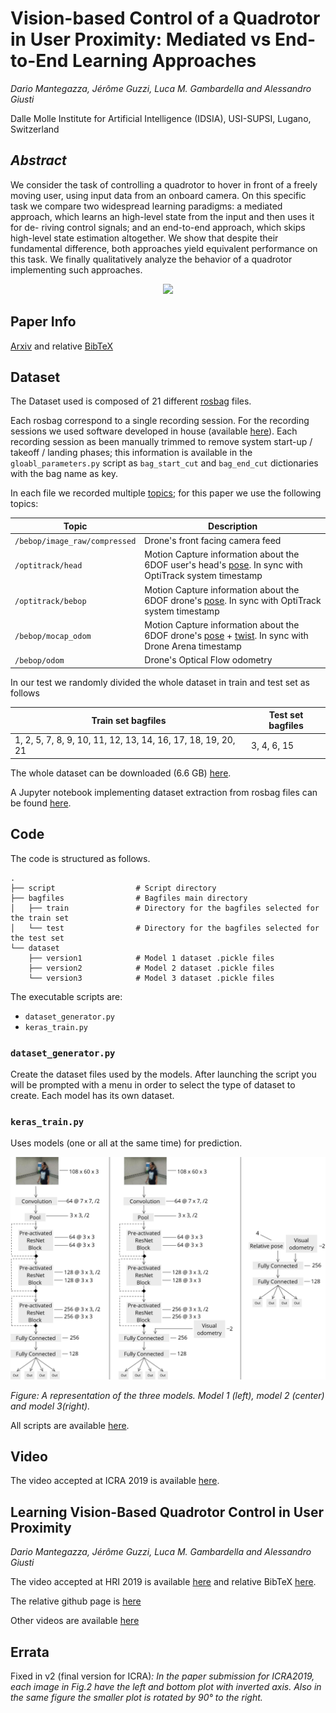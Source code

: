 # Vision-based Control of a Quadrotor in User Proximity: Mediated vs End-to-End Learning Approaches
*Dario Mantegazza, Jérôme Guzzi, Luca M. Gambardella and Alessandro Giusti*

Dalle Molle Institute for Artificial Intelligence (IDSIA), USI-SUPSI, Lugano, Switzerland

## *Abstract*
We consider the task of controlling a quadrotor
to hover in front of a freely moving user, using input data
from an onboard camera. On this specific task we compare two
widespread learning paradigms: a mediated approach, which
learns an high-level state from the input and then uses it for de-
riving control signals; and an end-to-end approach, which skips
high-level state estimation altogether. We show that despite
their fundamental difference, both approaches yield equivalent
performance on this task. We finally qualitatively analyze the
behavior of a quadrotor implementing such approaches.

<p align="center">
  <img src="/video/gif_github_5.gif"/>
</p>

## Paper Info
[Arxiv](https://arxiv.org/abs/1809.08881) and relative [BibTeX](https://github.com/idsia-robotics/proximity-quadrotor-learning/tree/master/bibtex-icra.bib)
## Dataset
The Dataset used is composed of 21 different [rosbag](http://wiki.ros.org/rosbag) files. 

Each rosbag correspond to a single recording session. For the recording sessions we used software developed in house (available [here](https://github.com/jeguzzi/drone_arena)). Each recording session as been manually trimmed to remove system start-up / takeoff / landing phases; this information is available in the `gloabl_parameters.py` script as `bag_start_cut` and `bag_end_cut` dictionaries with the bag name as key.


In each file we recorded multiple [topics](http://wiki.ros.org/Topics); for this paper we use the following topics:

| Topic | Description |
| - | - |
| `/bebop/image_raw/compressed` | Drone's front facing camera feed |
| `/optitrack/head` | Motion Capture information about the 6DOF user's head's [pose](http://docs.ros.org/lunar/api/geometry_msgs/html/msg/Pose.html). In sync with OptiTrack system timestamp |
| `/optitrack/bebop` | Motion Capture information about the 6DOF drone's [pose](http://docs.ros.org/lunar/api/geometry_msgs/html/msg/Pose.html). In sync with OptiTrack system timestamp |
| `/bebop/mocap_odom` | Motion Capture information about the 6DOF drone's [pose](http://docs.ros.org/lunar/api/geometry_msgs/html/msg/Pose.html) + [twist](http://docs.ros.org/api/geometry_msgs/html/msg/Twist.html). In sync with Drone Arena timestamp |
| `/bebop/odom` | Drone's Optical Flow odometry |

In our test we randomly divided the whole dataset in train and test set as follows

| Train set bagfiles | Test set bagfiles |
| - | - |
| 1, 2, 5, 7, 8, 9, 10, 11, 12, 13, 14, 16, 17, 18, 19, 20, 21 | 3, 4, 6, 15 |

The whole dataset can be downloaded (6.6 GB) [here](https://drive.switch.ch/index.php/s/1Q0zN0XDzyRxug4).

A Jupyter notebook implementing dataset extraction from rosbag files can be found [here](https://github.com/idsia-robotics/proximity-quadrotor-learning/tree/master/dataset).

## Code
The code is structured as follows.

    .
    ├── script                  # Script directory
    ├── bagfiles                # Bagfiles main directory
    │   ├── train               # Directory for the bagfiles selected for the train set
    │   └── test                # Directory for the bagfiles selected for the test set
    └── dataset
        ├── version1            # Model 1 dataset .pickle files
        ├── version2            # Model 2 dataset .pickle files
        └── version3            # Model 3 dataset .pickle files

The executable scripts are:
* `dataset_generator.py`
* `keras_train.py`

### `dataset_generator.py`
Create the dataset files used by the models.  After launching the script you will be prompted with a menu in order to select the type of dataset to create.
Each model has its own dataset.

### `keras_train.py`
Uses models (one or all at the same time) for prediction.

<p align="center">
  <img src="/architecture.png"/>
</p>


*Figure: A representation of the three models. Model 1 (left), model 2 (center) and model 3(right).*

All scripts are available [here](https://github.com/idsia-robotics/proximity-quadrotor-learning/tree/master/script).

## Video
The video accepted at ICRA 2019 is available [here](https://github.com/idsia-robotics/proximity-quadrotor-learning/tree/master/video).

## Learning Vision-Based Quadrotor Control in User Proximity
*Dario Mantegazza, Jérôme Guzzi, Luca M. Gambardella and Alessandro Giusti*

The video accepted at HRI 2019 is available [here](https://drive.switch.ch/index.php/s/MlEDrsuHcSl5Aw5) and relative BibTeX [here](https://github.com/idsia-robotics/proximity-quadrotor-learning/tree/master/bibtex-hri.bib).

The relative github page is [here](https://github.com/idsia-robotics/proximity-quadrotor-learning-video)

Other videos are available [here](https://drive.switch.ch/index.php/s/hUaJcKEBGbGKDA4)

## Errata
Fixed in v2 (final version for ICRA)<i>: In the paper submission for ICRA2019, each image in Fig.2 have the left and bottom plot with inverted axis. Also in the same figure the smaller plot is rotated by 90° to the right.</i>
